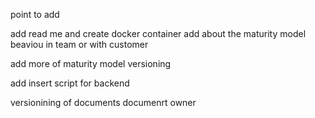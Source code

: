
point to add

add read me and create docker container 
add about the maturity model
beaviou in team or with customer


add more of maturity model
versioning


add insert script for backend


versionining of documents
documenrt owner
